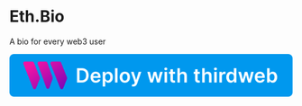 # Eth.Bio

A bio for every web3 user

<a href="https://thirdweb.com/contracts/deploy?ipfs=QmYX15W4XrodrWniT96hXDdWhLuheggHHuT4ztnd1AeFKZ%2F0" target="_blank">
  <img src="./thirdweb_deploy_btn.svg" alt="Deploy">
</a>
